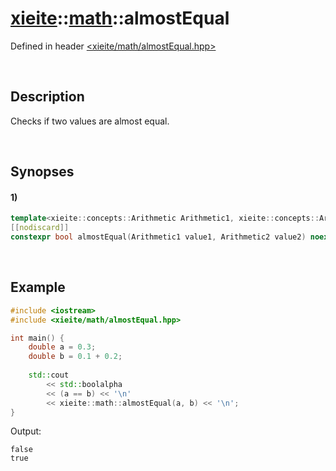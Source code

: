 # [xieite](../xieite.md)\:\:[math](../math.md)\:\:almostEqual
Defined in header [<xieite/math/almostEqual.hpp>](../../include/xieite/math/almostEqual.hpp)

&nbsp;

## Description
Checks if two values are almost equal.

&nbsp;

## Synopses
#### 1)
```cpp
template<xieite::concepts::Arithmetic Arithmetic1, xieite::concepts::Arithmetic Arithmetic2>
[[nodiscard]]
constexpr bool almostEqual(Arithmetic1 value1, Arithmetic2 value2) noexcept;
```

&nbsp;

## Example
```cpp
#include <iostream>
#include <xieite/math/almostEqual.hpp>

int main() {
    double a = 0.3;
    double b = 0.1 + 0.2;
    
    std::cout
        << std::boolalpha
        << (a == b) << '\n'
        << xieite::math::almostEqual(a, b) << '\n';
}
```
Output:
```
false
true
```
